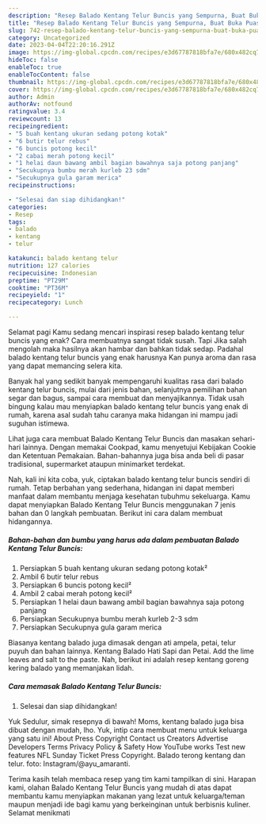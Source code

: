 ```yaml
---
description: "Resep Balado Kentang Telur Buncis yang Sempurna, Buat Buka Puasa}"
title: "Resep Balado Kentang Telur Buncis yang Sempurna, Buat Buka Puasa}"
slug: 742-resep-balado-kentang-telur-buncis-yang-sempurna-buat-buka-puasa
category: Uncategorized
date: 2023-04-04T22:20:16.291Z
image: https://img-global.cpcdn.com/recipes/e3d67787818bfa7e/680x482cq70/balado-kentang-telur-buncis-foto-resep-utama.jpg
hideToc: false
enableToc: true
enableTocContent: false
thumbnail: https://img-global.cpcdn.com/recipes/e3d67787818bfa7e/680x482cq70/balado-kentang-telur-buncis-foto-resep-utama.jpg
cover: https://img-global.cpcdn.com/recipes/e3d67787818bfa7e/680x482cq70/balado-kentang-telur-buncis-foto-resep-utama.jpg
author: Admin
authorAv: notfound
ratingvalue: 3.4
reviewcount: 13
recipeingredient:
- "5 buah kentang ukuran sedang potong kotak"
- "6 butir telur rebus"
- "6 buncis potong kecil"
- "2 cabai merah potong kecil"
- "1 helai daun bawang ambil bagian bawahnya saja potong panjang"
- "Secukupnya bumbu merah kurleb 23 sdm"
- "Secukupnya gula garam merica"
recipeinstructions:

- "Selesai dan siap dihidangkan!"
categories:
- Resep
tags:
- balado
- kentang
- telur

katakunci: balado kentang telur 
nutrition: 127 calories
recipecuisine: Indonesian
preptime: "PT29M"
cooktime: "PT36M"
recipeyield: "1"
recipecategory: Lunch

---
```



Selamat pagi Kamu sedang mencari inspirasi resep balado kentang telur buncis yang enak? Cara membuatnya sangat tidak susah. Tapi Jika salah mengolah maka hasilnya akan hambar dan bahkan tidak sedap. Padahal balado kentang telur buncis yang enak harusnya Kan punya aroma dan rasa yang dapat memancing selera kita.


Banyak hal yang sedikit banyak mempengaruhi kualitas rasa dari balado kentang telur buncis, mulai dari jenis bahan, selanjutnya pemilihan bahan segar dan bagus, sampai cara membuat dan menyajikannya. Tidak usah bingung kalau mau menyiapkan balado kentang telur buncis yang enak di rumah, karena asal sudah tahu caranya maka hidangan ini mampu jadi suguhan istimewa.

Lihat juga cara membuat Balado Kentang Telur Buncis dan masakan sehari-hari lainnya. Dengan memakai Cookpad, kamu menyetujui Kebijakan Cookie dan Ketentuan Pemakaian. Bahan-bahannya juga bisa anda beli di pasar tradisional, supermarket ataupun minimarket terdekat.


Nah, kali ini kita coba, yuk, ciptakan balado kentang telur buncis sendiri di rumah. Tetap berbahan yang sederhana, hidangan ini dapat memberi manfaat dalam membantu menjaga kesehatan tubuhmu sekeluarga. Kamu dapat menyiapkan Balado Kentang Telur Buncis menggunakan 7 jenis bahan dan 0 langkah pembuatan. Berikut ini cara dalam membuat hidangannya.

<!--inarticleads1-->

##### Bahan-bahan dan bumbu yang harus ada dalam pembuatan Balado Kentang Telur Buncis:

1. Persiapkan 5 buah kentang ukuran sedang potong kotak²
1. Ambil 6 butir telur rebus
1. Persiapkan 6 buncis potong kecil²
1. Ambil 2 cabai merah potong kecil²
1. Persiapkan 1 helai daun bawang ambil bagian bawahnya saja potong panjang
1. Persiapkan Secukupnya bumbu merah kurleb 2-3 sdm
1. Persiapkan Secukupnya gula garam merica


Biasanya kentang balado juga dimasak dengan ati ampela, petai, telur puyuh dan bahan lainnya. Kentang Balado Hati Sapi dan Petai. Add the lime leaves and salt to the paste. Nah, berikut ini adalah resep kentang goreng kering balado yang memanjakan lidah. 

<!--inarticleads2-->

##### Cara memasak Balado Kentang Telur Buncis:


1. Selesai dan siap dihidangkan!

Yuk Sedulur, simak resepnya di bawah! Moms, kentang balado juga bisa dibuat dengan mudah, lho. Yuk, intip cara membuat menu untuk keluarga yang satu ini! About Press Copyright Contact us Creators Advertise Developers Terms Privacy Policy &amp; Safety How YouTube works Test new features NFL Sunday Ticket Press Copyright. Balado terong kentang dan telur. foto: Instagram/@ayu_amaranti. 

Terima kasih telah membaca resep yang tim kami tampilkan di sini. Harapan kami, olahan Balado Kentang Telur Buncis yang mudah di atas dapat membantu kamu menyiapkan makanan yang lezat untuk keluarga/teman maupun menjadi ide bagi kamu yang berkeinginan untuk berbisnis kuliner. Selamat menikmati
